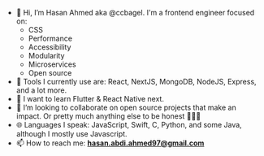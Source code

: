 - 👋 Hi, I’m Hasan Ahmed aka @ccbagel. I'm a frontend engineer focused on:
  - CSS
  - Performance
  - Accessibility
  - Modularity
  - Microservices
  - Open source
- 🧰 Tools I currently use are: React, NextJS, MongoDB, NodeJS, Express, and a lot more.
- 🌱 I want to learn Flutter & React Native next. 
- 🤝 I’m looking to collaborate on open source projects that make an impact. Or pretty much anything else to be honest 🤷🏽‍♂️
- 🌐 Languages I speak: JavaScript, Swift, C, Python, and some Java, although I mostly use Javascript.
- 📫 How to reach me: **hasan.abdi.ahmed97@gmail.com** 
